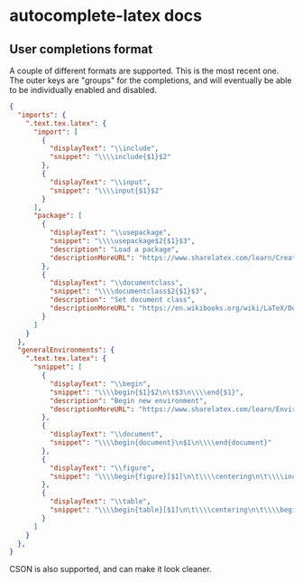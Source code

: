 # autocomplete-latex docs

## User completions format
A couple of different formats are supported. This is the most recent one. The outer keys are "groups" for the completions, and will eventually be able to  be individually enabled and disabled.
```json
{
  "imports": {
    ".text.tex.latex": {
      "import": [
        {
          "displayText": "\\include",
          "snippet": "\\\\include{$1}$2"
        },
        {
          "displayText": "\\input",
          "snippet": "\\\\input{$1}$2"
        }
      ],
      "package": [
        {
          "displayText": "\\usepackage",
          "snippet": "\\\\usepackage$2{$1}$3",
          "description": "Load a package",
          "descriptionMoreURL": "https://www.sharelatex.com/learn/Creating_a_document_in_LaTeX#!#The_preamble_of_a_document"
        },
        {
          "displayText": "\\documentclass",
          "snippet": "\\\\documentclass$2{$1}$3",
          "description": "Set document class",
          "descriptionMoreURL": "https://en.wikibooks.org/wiki/LaTeX/Document_Structure#Document_classes"
        }
      ]
    }
  },
  "generalEnvironments": {
    ".text.tex.latex": {
      "snippet": [
        {
          "displayText": "\\begin",
          "snippet": "\\\\begin{$1}$2\n\t$3\n\\\\end{$1}",
          "description": "Begin new environment",
          "descriptionMoreURL": "https://www.sharelatex.com/learn/Environments"
        },
        {
          "displayText": "\\document",
          "snippet": "\\\\begin{document}\n$1\n\\\\end{document}"
        },
        {
          "displayText": "\\figure",
          "snippet": "\\\\begin{figure}[$1]\n\t\\\\centering\n\t\\\\includegraphics{$2}\n\t\\\\caption{$3}\n\t\\\\label{$4}\n\\\\end{figure}"
        },
        {
          "displayText": "\\table",
          "snippet": "\\\\begin{table}[$1]\n\t\\\\centering\n\t\\\\begin{tabular}{$2}\n\t\t$3\n\t\\\\end{tabular}\n\t\\\\caption{$4}\n\t\\\\label{$5}\n\\\\end{table}"
        }
      ]
    }
  },
}
```

CSON is also supported, and can make it look cleaner.
